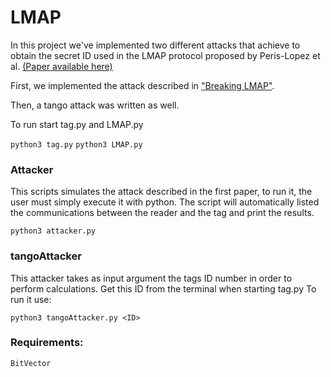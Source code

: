 # LMAP

In this project we've implemented two different attacks that achieve to obtain the secret ID used in the LMAP protocol proposed by Peris-Lopez et al. [(Paper available here)](https://www.researchgate.net/publication/228766102_LMAP_A_real_lightweight_mutual_authentication_protocol_for_low-cost_RFID_tags) 

First, we implemented the attack described in ["Breaking LMAP"](https://www.researchgate.net/publication/267305720_Breaking_LMAP).

Then, a tango attack was written as well. 

To run start tag.py and LMAP.py

`python3 tag.py`
`python3 LMAP.py`

### Attacker

This scripts simulates the attack described in the first paper, to run it, the user must simply execute it with python. The script will automatically listed the communications between the reader and the tag and print the results.

`python3 attacker.py`

### tangoAttacker
This attacker takes as input argument the tags ID number in order to perform calculations. Get this ID from the terminal when starting tag.py
To run it use:

`python3 tangoAttacker.py <ID>`

### Requirements:
`BitVector`
